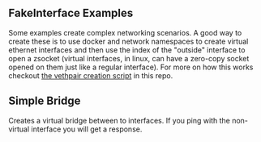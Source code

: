 FakeInterface Examples
----------------------
Some examples create complex networking scenarios. A good way to create these is to use docker and network namespaces to create virtual ethernet interfaces
and then use the index of the "outside" interface to open a zsocket (virtual interfaces, in linux, can have a zero-copy socket opened on them just like
a regular interface). For more on how this works checkout [the vethpair creation script](https://github.com/nathanjsweet/zsocket/tree/utils) in this repo.

Simple Bridge
-------------
Creates a virtual bridge between to interfaces. If you ping with the non-virtual interface you will get a response.

